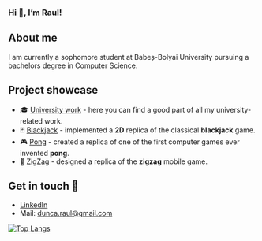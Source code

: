 ### Hi 👋, I’m Raul!
## About me
I am currently a sophomore student at Babeș-Bolyai University pursuing a bachelors degree in Computer Science.

## Project showcase
- 🎓 [University work](https://github.com/raul-dunca/university-work) - here you can find a good part of all my university-related work.
- 🃏 [Blackjack](https://github.com/raul-dunca/blackjack) - implemented a **2D** replica of the classical **blackjack** game.
- 🎮 [Pong](https://github.com/raul-dunca/pong) - created a replica of one of the first computer games ever invented **pong**.
- 💠 [ZigZag](https://github.com/raul-dunca/zigzag) - designed a replica of the **zigzag** mobile game.

## Get in touch 📧
- [LinkedIn](https://www.linkedin.com/in/raul-dunca-a79a681a9/)
- Mail: dunca.raul@gmail.com
<!---
raul-dunca/raul-dunca is a ✨ special ✨ repository because its `README.md` (this file) appears on your GitHub profile.
You can click the Preview link to take a look at your changes.
--->

[![Top Langs](https://github-readme-stats.vercel.app/api/top-langs/?username=raul-dunca&exclude_repo=zigzag,pong&layout=compact&langs_count=12)](https://github.com/anuraghazra/github-readme-stats)

